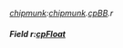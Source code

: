_[chipmunk](../../modules/chipmunk/chipmunk-module.md):[chipmunk](../../modules/chipmunk/chipmunk-module.md).[cpBB](../../modules/chipmunk/chipmunk-cpbb.md).r_
##### Field r:[cpFloat](../../modules/chipmunk/chipmunk-cpfloat.md)
